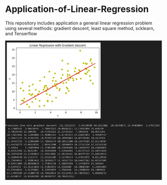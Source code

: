 # Application-of-Linear-Regression
This repository includes application a general linear regression problem using several methods: gradient descent, least square method, scklearn, and Tenserflow  

![alt text](https://github.com/AhmedYSallam/Application-of-Linear-Regression/blob/main/imgs/1.jpg?raw=true)

